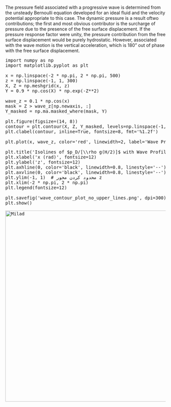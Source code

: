 The pressure field associated with a progressive wave is determined from the 
unsteady Bernoulli equation developed for an ideal fluid and the velocity 
potential appropriate to this case. The dynamic pressure is a result oftwo 
contributions; the first and most obvious contributor is the surcharge of 
pressure due to the presence of the free surface displacement. If the pressure 
response factor were unity, the pressure contribution from the free surface 
displacement would be purely hydrostatic. However, associated with the wave 
motion is the vertical acceleration, which is 180” out of phase with the free 
surface displacement.

<pre>
import numpy as np                                            # library of python for calculate the calculation of below
import matplotlib.pyplot as plt                               # library of python for calculate the calculation of below 

x = np.linspace(-2 * np.pi, 2 * np.pi, 500)                   # increase number of points at x direction
z = np.linspace(-1, 1, 300)
X, Z = np.meshgrid(x, z)
Y = 0.9 * np.cos(X) * np.exp(-Z**2)                           # function for contourline

wave_z = 0.1 * np.cos(x)                                      # wave function
mask = Z > wave_z[np.newaxis, :]  
Y_masked = np.ma.masked_where(mask, Y)  

plt.figure(figsize=(14, 8))
contour = plt.contour(X, Z, Y_masked, levels=np.linspace(-1, 1, 20), cmap='coolwarm', linewidths=1.5)
plt.clabel(contour, inline=True, fontsize=8, fmt='%1.2f')     # numbers format

plt.plot(x, wave_z, color='red', linewidth=2, label='Wave Profile')  

plt.title('Isolines of $p_D/[\\rho g(H/2)]$ with Wave Profile', fontsize=14)
plt.xlabel('x (rad)', fontsize=12)  
plt.ylabel('z', fontsize=12)
plt.axhline(0, color='black', linewidth=0.8, linestyle='--')  
plt.axvline(0, color='black', linewidth=0.8, linestyle='--')  
plt.ylim(-1, 1)  # محدود کردن محور z
plt.xlim(-2 * np.pi, 2 * np.pi)                               # show the period time
plt.legend(fontsize=12)                                       # increase the size of font

plt.savefig('wave_contour_plot_no_upper_lines.png', dpi=300)  
plt.show()

<image align="center" alt="Milad" width = "600" src="http://up44.ir/previews/7e9a7d8c34baa67b3b1325a2751bf35e.png"> 
